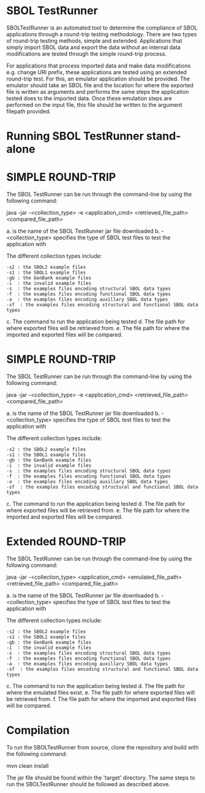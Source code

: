 SBOL TestRunner
=============

SBOLTestRunner is an automated tool to determine the compliance of SBOL applications through a round-trip testing methodology.
There are two types of round-trip testing methods, simple and extended. Applications that simply import SBOL data and export the data
without an internal data modifications are tested through the simple round-trip process. 

For applications that process imported data and make data modifications e.g. change URI prefix, these applications are tested 
using an extended round-trip test. For this, an emulator application should be provided. The emulator should take an SBOL file and the location for where the
exported file is written as arguments and performs the same steps the application tested does to the imported data. Once these emulation steps are performed on 
the input file, this file should be written to the argument filepath provided.

Running SBOL TestRunner stand-alone
=================================

SIMPLE ROUND-TRIP
=================================

The SBOL TestRunner can be run through the command-line by using the following command: 

  java -jar <jarFileName> -<collection_type> -e <application_cmd> <retrieved_file_path> <compared_file_path>

a. <jarFileName> is the name of the SBOL TestRunner jar file downloaded
b. -<collection_type> specifies the type of SBOL test files to test the application with

The different collection types include: 

	-s2 : the SBOL2 example files
	-s1 : the SBOL1 example files
	-gb : the GenBank example files
	-i  : the invalid example files 
	-s  : the examples files encoding structural SBOL data types
	-f  : the examples files encoding functional SBOL data types
	-a  : the examples files encoding auxillary SBOL data types
	-sf  : the examples files encoding structural and functional SBOL data types
	
c. The command to run the application being tested
d. The file path for where exported files will be retrieved from.
e. The file path for where the imported and exported files will be compared.


SIMPLE ROUND-TRIP
=================================

The SBOL TestRunner can be run through the command-line by using the following command: 

  java -jar <jarFileName> -<collection_type> -e <application_cmd> <retrieved_file_path> <compared_file_path>

a. <jarFileName> is the name of the SBOL TestRunner jar file downloaded
b. -<collection_type> specifies the type of SBOL test files to test the application with

The different collection types include: 

	-s2 : the SBOL2 example files
	-s1 : the SBOL1 example files
	-gb : the GenBank example files
	-i  : the invalid example files 
	-s  : the examples files encoding structural SBOL data types
	-f  : the examples files encoding functional SBOL data types
	-a  : the examples files encoding auxillary SBOL data types
	-sf  : the examples files encoding structural and functional SBOL data types
	
c. The command to run the application being tested
d. The file path for where exported files will be retrieved from.
e. The file path for where the imported and exported files will be compared.

Extended ROUND-TRIP
=================================

The SBOL TestRunner can be run through the command-line by using the following command: 

  java -jar <jarFileName> -<collection_type> <application_cmd> <emulated_file_path> <retrieved_file_path> <compared_file_path>

a. <jarFileName> is the name of the SBOL TestRunner jar file downloaded
b. -<collection_type> specifies the type of SBOL test files to test the application with

The different collection types include: 

	-s2 : the SBOL2 example files
	-s1 : the SBOL1 example files
	-gb : the GenBank example files
	-i  : the invalid example files 
	-s  : the examples files encoding structural SBOL data types
	-f  : the examples files encoding functional SBOL data types
	-a  : the examples files encoding auxillary SBOL data types
	-sf  : the examples files encoding structural and functional SBOL data types
	
c. The command to run the application being tested
d. The file path for where the emulated files exist.
e. The file path for where exported files will be retrieved from.
f. The file path for where the imported and exported files will be compared.

Compilation
=================================

To run the SBOLTestRunner from source, clone the repository and build with the following command: 

 mvn clean install
 
The jar file should be found within the 'target' directory. The same steps to run the SBOLTestRunner should be followed as described above.